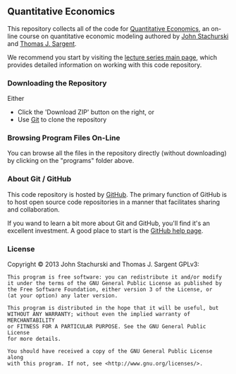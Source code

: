 ## Quantitative Economics

This repository collects all of the code for [Quantitative Economics](http://quant-econ.net),  an on-line course on quantitative economic modeling authored by [John Stachurski](http://johnstachurski.net) and [Thomas J. Sargent](https://files.nyu.edu/ts43/public/).

We recommend you start by visiting the [lecture series main page](http://quant-econ.net), which provides detailed information on working with this code repository.

### Downloading the Repository

Either

* Click the 'Download ZIP' button on the right, or
* Use [Git](https://help.github.com) to clone the repository

### Browsing Program Files On-Line

You can browse all the files in the repository directly (without downloading) by clicking on the "programs" folder above.


### About Git / GitHub

This code repository is hosted by [GitHub](http://github.com).  The primary function of GitHub is to host open source code repositories in a manner that facilitates sharing and collaboration.  

If you wand to learn a bit more about Git and GitHub, you'll find it's an excellent investment. A good place to start is the [GitHub help page](https://help.github.com/).

### License

Copyright © 2013 John Stachurski and Thomas J. Sargent GPLv3:

    This program is free software: you can redistribute it and/or modify
    it under the terms of the GNU General Public License as published by
    the Free Software Foundation, either version 3 of the License, or
    (at your option) any later version.

    This program is distributed in the hope that it will be useful, but
    WITHOUT ANY WARRANTY; without even the implied warranty of MERCHANTABILITY
    or FITNESS FOR A PARTICULAR PURPOSE. See the GNU General Public License
    for more details.

    You should have received a copy of the GNU General Public License along
    with this program. If not, see <http://www.gnu.org/licenses/>.

